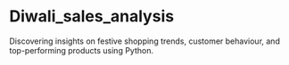 # Diwali_sales_analysis
Discovering insights on festive shopping trends, customer behaviour, and top-performing products using Python.
